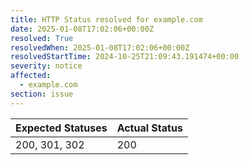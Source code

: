 ```yaml
---
title: HTTP Status resolved for example.com
date: 2025-01-08T17:02:06+00:00Z
resolved: True
resolvedWhen: 2025-01-08T17:02:06+00:00Z
resolvedStartTime: 2024-10-25T21:09:43.191474+00:00
severity: notice
affected:
  - example.com
section: issue
---
```


| Expected Statuses | Actual Status  |
|-------------------|----------------|
| 200, 301, 302 | 200 |
